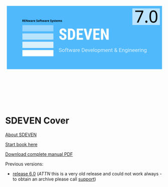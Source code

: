 
![sdeven_logo](pictures/SDEVEN_logo.svg)

<br><br><br><br><br>



# SDEVEN Cover



[About SDEVEN](About_SDEVEN.md)

[Start book here](SDEVEN.00_INDEX.md)

[Download complete manual PDF](pdfs/print_page.html/print_page.pdf)

Previous versions:

* [release 6.0](v_0.6/index.html) (*ATTN* this is a very old release and could not work always - to obtain an archive please call [support](www.renware.eu))



